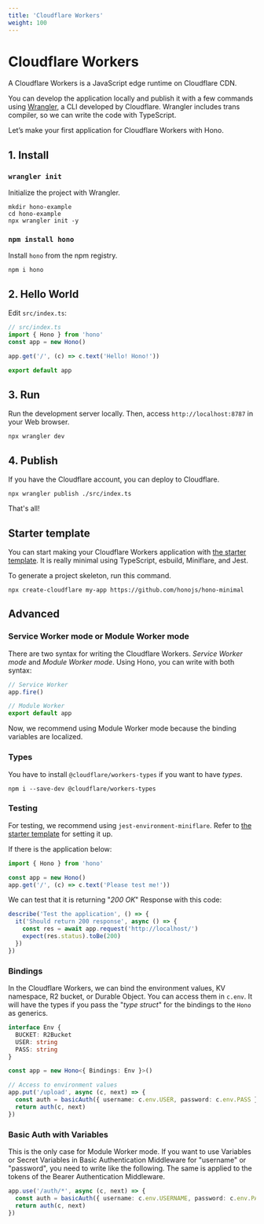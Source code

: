 ```yaml
---
title: 'Cloudflare Workers'
weight: 100
---
```


# Cloudflare Workers

A Cloudflare Workers is a JavaScript edge runtime on Cloudflare CDN.

You can develop the application locally and publish it with a few commands using [Wrangler](https://developers.cloudflare.com/workers/wrangler/), a CLI developed by Cloudflare.
Wrangler includes trans compiler, so we can write the code with TypeScript.

Let’s make your first application for Cloudflare Workers with Hono.

## 1. Install

### `wrangler init`

Initialize the project with Wrangler.

```
mkdir hono-example
cd hono-example
npx wrangler init -y
```

### `npm install hono`

Install `hono` from the npm registry.

```
npm i hono
```

## 2. Hello World

Edit `src/index.ts`:

```ts
// src/index.ts
import { Hono } from 'hono'
const app = new Hono()

app.get('/', (c) => c.text('Hello! Hono!'))

export default app
```

## 3. Run

Run the development server locally. Then, access `http://localhost:8787` in your Web browser.

```
npx wrangler dev
```

## 4. Publish

If you have the Cloudflare account, you can deploy to Cloudflare.

```
npx wrangler publish ./src/index.ts
```

That's all!

## Starter template

You can start making your Cloudflare Workers application with [the starter template](https://github.com/honojs/hono-minimal). It is really minimal using TypeScript, esbuild, Miniflare, and Jest.

To generate a project skeleton, run this command.

```
npx create-cloudflare my-app https://github.com/honojs/hono-minimal
```

## Advanced

### Service Worker mode or Module Worker mode

There are two syntax for writing the Cloudflare Workers. _Service Worker mode_ and _Module Worker mode_. Using Hono, you can write with both syntax:

```ts
// Service Worker
app.fire()
```

```ts
// Module Worker
export default app
```

Now, we recommend using Module Worker mode because the binding variables are localized.

### Types

You have to install `@cloudflare/workers-types` if you want to have _types_.

```
npm i --save-dev @cloudflare/workers-types
```

### Testing

For testing, we recommend using `jest-environment-miniflare`. Refer to [the starter template](https://github.com/honojs/hono-minimal) for setting it up.

If there is the application below:

```ts
import { Hono } from 'hono'

const app = new Hono()
app.get('/', (c) => c.text('Please test me!'))
```

We can test that it is returning "_200 OK_" Response with this code:

```ts
describe('Test the application', () => {
  it('Should return 200 response', async () => {
    const res = await app.request('http://localhost/')
    expect(res.status).toBe(200)
  })
})
```

### Bindings

In the Cloudflare Workers, we can bind the environment values, KV namespace, R2 bucket, or Durable Object. You can access them in `c.env`. It will have the types if you pass the "_type struct_" for the bindings to the `Hono` as generics.

```ts
interface Env {
  BUCKET: R2Bucket
  USER: string
  PASS: string
}

const app = new Hono<{ Bindings: Env }>()

// Access to environment values
app.put('/upload', async (c, next) => {
  const auth = basicAuth({ username: c.env.USER, password: c.env.PASS })
  return auth(c, next)
})
```

### Basic Auth with Variables

This is the only case for Module Worker mode.
If you want to use Variables or Secret Variables in Basic Authentication Middleware for "username" or "password", you need to write like the following. The same is applied to the tokens of the Bearer Authentication Middleware.

```ts
app.use('/auth/*', async (c, next) => {
  const auth = basicAuth({ username: c.env.USERNAME, password: c.env.PASSWORD })
  return auth(c, next)
})
```
